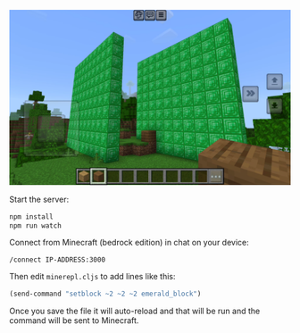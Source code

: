 ![Screenshot of a procedurally generated emerald wall](./screenshot.png)

Start the server:

```
npm install
npm run watch
```

Connect from Minecraft (bedrock edition) in chat on your device:

```
/connect IP-ADDRESS:3000
```

Then edit `minerepl.cljs` to add lines like this:

```clojure
(send-command "setblock ~2 ~2 ~2 emerald_block")
```

Once you save the file it will auto-reload and that will be run and the command will be sent to Minecraft.
